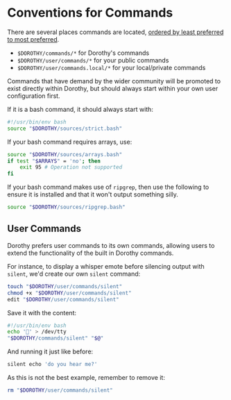 # Conventions for Commands

There are several places commands are located, [ordered by least preferred to most preferred](https://github.com/bevry/dorothy/discussions/28).

-   `$DOROTHY/commands/*` for Dorothy's commands
-   `$DOROTHY/user/commands/*` for your public commands
-   `$DOROTHY/user/commands.local/*` for your local/private commands

Commands that have demand by the wider community will be promoted to exist directly within Dorothy, but should always start within your own user configuration first.

If it is a bash command, it should always start with:

```bash
#!/usr/bin/env bash
source "$DOROTHY/sources/strict.bash"
```

If your bash command requires arrays, use:

```bash
source "$DOROTHY/sources/arrays.bash"
if test "$ARRAYS" = 'no'; then
	exit 95 # Operation not supported
fi
```

If your bash command makes use of `ripgrep`, then use the following to ensure it is installed and that it won't output something silly.

```bash
source "$DOROTHY/sources/ripgrep.bash"
```

## User Commands

Dorothy prefers user commands to its own commands, allowing users to extend the functionality of the built in Dorothy commands.

For instance, to display a whisper emote before silencing output with `silent`, we'd create our own `silent` command:

```bash
touch "$DOROTHY/user/commands/silent"
chmod +x "$DOROTHY/user/commands/silent"
edit "$DOROTHY/user/commands/silent"
```

Save it with the content:

```bash
#!/usr/bin/env bash
echo '🤫' > /dev/tty
"$DOROTHY/commands/silent" "$@"
```

And running it just like before:

```bash
silent echo 'do you hear me?'
```

As this is not the best example, remember to remove it:

```bash
rm "$DOROTHY/user/commands/silent"
```

